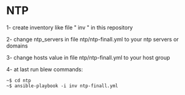 # NTP
1- create inventory like file " inv " in this repository

2- change ntp_servers in file ntp/ntp-finall.yml to your ntp servers or domains

3- change hosts value in file ntp/ntp-finall.yml to your host group

4- at last run blew commands:

``` 
~$ cd ntp 
~$ ansible-playbook -i inv ntp-finall.yml
```
